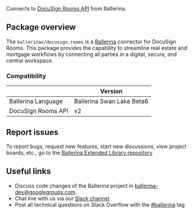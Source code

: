 Connects to [DocuSign Rooms API](https://developers.docusign.com/docs/rooms-api/) from Ballerina.

## Package overview
The `ballerinax/docusign.rooms` is a [Ballerina](https://ballerina.io/) connector for DocuSign Rooms. This package provides the capability to streamline real estate and mortgage workflows by connecting all parties in a digital, secure, and central workspace.

### Compatibility
|                       | Version                       |
|-----------------------|-------------------------------|
| Ballerina Language    | Ballerina Swan Lake Beta6     | 
| DocuSign Rooms API    | v2                            |

## Report issues
To report bugs, request new features, start new discussions, view project boards, etc., go to the [Ballerina Extended Library repository](https://github.com/ballerina-platform/ballerina-extended-library)

## Useful links
- Discuss code changes of the Ballerina project in [ballerina-dev@googlegroups.com](mailto:ballerina-dev@googlegroups.com).
- Chat live with us via our [Slack channel](https://ballerina.io/community/slack/).
- Post all technical questions on Stack Overflow with the [#ballerina](https://stackoverflow.com/questions/tagged/ballerina) tag